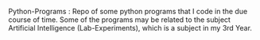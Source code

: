 Python-Programs :
Repo of some python programs that I code in the due course of time.
Some of the programs may be related to the subject Artificial Intelligence (Lab-Experiments), which is a subject in my 3rd Year.
